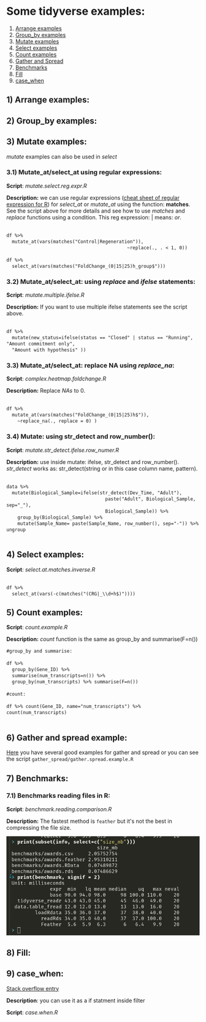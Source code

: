 # Some tidyverse examples:

1. [Arrange examples](#arrange)
2. [Group_by examples](#group)
3. [Mutate examples](#mutate)
4. [Select examples](#select)
5. [Count examples](#count)
6. [Gather and Spread](#gather)
7. [Benchmarks](#bench)
8. [Fill](#fill)
9. [case_when](#case)

## 1)  <a id='arrange'></a> Arrange examples:

## 2) <a id='group'></a> Group_by examples:

## 3) <a id='mutate'></a> Mutate examples:

*mutate* examples can also be used in *select*

### 3.1) Mutate_at/select_at using regular expressions:

**Script**: *mutate.select.reg.expr.R*

**Description:** we can use regular expressions ([cheat sheet of regular expression for R](https://rstudio.com/wp-content/uploads/2016/09/RegExCheatsheet.pdf)) for *select_at* or *mutate_at* using the function: **matches**. See the script above for more details and see how to use *matches* and *replace* functions using a condition. This reg expression: | means: *or*.

```{r}

df %>%
  mutate_at(vars(matches("Control|Regeneration")),
                                            ~replace(., . < 1, 0))

df %>%
  select_at(vars(matches("FoldChange_(0|15|25)h_group$")))          

```

### 3.2) Mutate_at/select_at: using *replace* and *ifelse* statements:

**Script**: *mutate.multiple.ifelse.R*

**Description:** If you want to use multiple ifelse statements see the script above.

```{r}

df %>%
  mutate(new_status=ifelse(status == "Closed" | status == "Running", "Amount commitment only",
  "Amount with hypothesis" ))

```
### 3.3) Mutate_at/select_at: replace NA using *replace_na*:

**Script**: *complex.heatmap.foldchange.R*

**Description:** Replace *NAs* to 0.

```{r}

df %>%
  mutate_at(vars(matches("FoldChange_(0|15|25)h$")),
    ~replace_na(., replace = 0) )

```
### 3.4) Mutate: using str_detect and row_number():

**Script**: *mutate.str_detect.ifelse.row_numer.R*

**Description:** use inside mutate: ifelse, str_detect and row_number(). *str_detect* works as: str_detect(string or in this case column name, pattern).

```{r}

data %>%
  mutate(Biological_Sample=ifelse(str_detect(Dev_Time, "Adult"),
                                    paste("Adult", Biological_Sample, sep="_"),
                                    Biological_Sample)) %>%
    group_by(Biological_Sample) %>%
    mutate(Sample_Name= paste(Sample_Name, row_number(), sep="-")) %>% ungroup


```

## 4) <a id='select'></a> Select examples:

**Script**: *select.at.matches.inverse.R*

```{r}

df %>%
  select_at(vars(-c(matches("(CRG|_\\d+h$)"))))

```

## 5) <a id='count'></a> Count examples:

**Script**: *count.example.R*

**Description:** *count* function is the same as group_by and summarise(F=n())

```{r}
#group_by and summarise:

df %>%
  group_by(Gene_ID) %>%
  summarise(num_transcripts=n()) %>%
  group_by(num_transcripts) %>% summarise(F=n())

#count:

df %>% count(Gene_ID, name="num_transcripts") %>% count(num_transcripts)


```
## 6) <a id='gather'></a> Gather and spread example:

[Here](https://data.library.virginia.edu/a-tidyr-tutorial/) you have several good examples for gather and spread or you can see the script `gather_spread/gather.spread.example.R`

## 7) <a id='bench'></a> Benchmarks:

### 7.1) Benchmarks reading files in R:

**Script**: *benchmark.reading.comparison.R*

**Description:**  The fastest method is `feather` but it's not the best in compressing the file size.

<div align="center">
<img src="https://raw.githubusercontent.com/razielar/Dplyr-examples/master/img/benchmark.reading.png" alt="logo"></img>
</div>

## 8) <a id='fill'></a> Fill:

## 9) <a id='case'></a> case_when: 

[Stack overflow entry](https://stackoverflow.com/questions/47624161/use-filter-in-dplyr-conditional-on-an-if-statement-in-r)  

**Description**: you can use it as a if statment inside filter  

**Script**: *case.when.R*  

